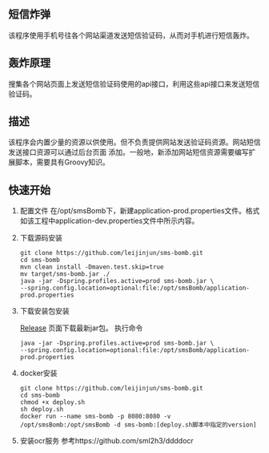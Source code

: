 ## 短信炸弹
该程序使用手机号往各个网站渠道发送短信验证码，从而对手机进行短信轰炸。
## 轰炸原理
搜集各个网站页面上发送短信验证码使用的api接口，利用这些api接口来发送短信验证码。
## 描述
该程序会内置少量的资源以供使用。但不负责提供网站发送验证码资源。网站短信发送接口资源可以通过后台页面
添加。一般地，新添加网站短信资源需要编写扩展脚本，需要具有Groovy知识。
## 快速开始
1. 配置文件
在/opt/smsBomb下，新建application-prod.properties文件。格式如该工程中application-dev.properties文件中所示内容。
2. 下载源码安装
     ```
     git clone https://github.com/leijinjun/sms-bomb.git
     cd sms-bomb
     mvn clean install -Dmaven.test.skip=true
     mv target/sms-bomb.jar ./
     java -jar -Dspring.profiles.active=prod sms-bomb.jar \
     --spring.config.location=optional:file:/opt/smsBomb/application-prod.properties
     ```
3. 下载安装包安装

    [Release](https://github.com/leijinjun/sms-bomb/releases) 页面下载最新jar包。
    执行命令
    ```
    java -jar -Dspring.profiles.active=prod sms-bomb.jar \
    --spring.config.location=optional:file:/opt/smsBomb/application-prod.properties
    ```
4. docker安装
    ```
    git clone https://github.com/leijinjun/sms-bomb.git
    cd sms-bomb
    chmod +x deploy.sh
    sh deploy.sh
    docker run --name sms-bomb -p 8080:8080 -v /opt/smsBomb:/opt/smsBomb -d sms-bomb:[deploy.sh脚本中指定的version]
    ```
5. 安装ocr服务
    参考https://github.com/sml2h3/ddddocr
